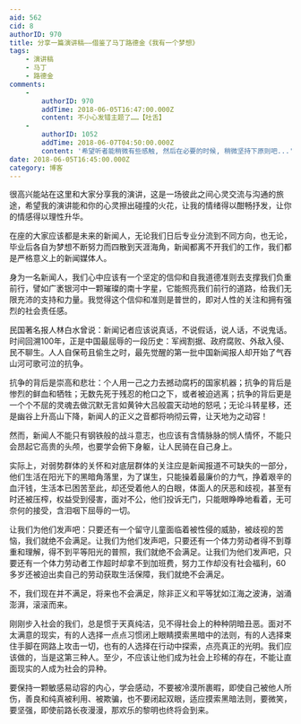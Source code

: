 ```yaml
---
aid: 562
cid: 8
authorID: 970
title: 分享一篇演讲稿——借鉴了马丁路德金《我有一个梦想》
tags:
    - 演讲稿
    - 马丁
    - 路德金
comments:
    -
        authorID: 970
        addTime: 2018-06-05T16:47:00.000Z
        content: 不小心发错主题了……【吐舌】
    -
        authorID: 1052
        addTime: 2018-06-07T04:50:00.000Z
        content: '希望听者能稍微有些感触, 然后在必要的时候, 稍微坚持下原则吧...'
date: 2018-06-05T16:45:00.000Z
category: 博客
---
```


很高兴能站在这里和大家分享我的演讲，这是一场彼此之间心灵交流与沟通的旅途，希望我的演讲能和你的心灵擦出碰撞的火花，让我的情绪得以酣畅抒发，让你的情感得以理性升华。

在座的大家应该都是未来的新闻人，无论我们日后专业分流到不同方向，也无论，毕业后各自为梦想不断努力而四散到天涯海角，新闻都离不开我们的工作，我们都是严格意义上的新闻媒体人。

身为一名新闻人，我们心中应该有一个坚定的信仰和自我道德准则去支撑我们负重前行，譬如广袤银河中一颗璀璨的南十字星，它能照亮我们前行的道路，给我们无限充沛的支持和力量。我觉得这个信仰和准则是普世的，即对人性的关注和拥有强烈的社会责任感。

民国著名报人林白水曾说：新闻记者应该说真话，不说假话，说人话，不说鬼话。时间回溯100年，正是中国最屈辱的一段历史：军阀割据、政府腐败、外敌入侵、民不聊生。人人自保苟且偷生之时，最先觉醒的第一批中国新闻报人却开始了气吞山河可歌可泣的抗争。

抗争的背后是崇高和悲壮：个人用一己之力去撼动腐朽的国家机器；抗争的背后是惨烈的鲜血和牺牲；无数先死于残忍的枪口之下，或者被迫逃离；抗争的背后更是一个个不屈的灵魂去做沉默无言如黄钟大吕般震天动地的怒吼；无论斗转星移，还是幽谷上升高山下降，新闻人的正义之音都将响彻云霄，让天地为之动容！

然而，新闻人不能只有钢铁般的战斗意志，也应该有含情脉脉的悯人情怀，不能只会昂起它高贵的头颅，也要学会俯下身躯，让人民骑在自己身上。

实际上，对弱势群体的关怀和对底层群体的关注应是新闻报道不可缺失的一部分，他们生活在阳光下的黑暗角落里，为了谋生，只能操着最廉价的力气，挣着艰辛的血汗钱，生活本已困苦至此，却还受着他人的白眼，体面人的厌恶和歧视，甚至有时还被压榨，权益受到侵害，面对不公，他们投诉无门，只能眼睁睁地看着，无可奈何的接受，含泪咽下屈辱的一切。

让我们为他们发声吧：只要还有一个留守儿童面临着被性侵的威胁，被歧视的苦恼，我们就绝不会满足。让我们为他们发声吧，只要还有一个体力劳动者得不到尊重和理解，得不到平等阳光的普照，我们就绝不会满足。让我们为他们发声吧，只要还有一个体力劳动者工作超时却拿不到加班费，努力工作却没有社会福利，60多岁还被迫出卖自己的劳动获取生活保障，我们就绝不会满足。

不，我们现在并不满足，将来也不会满足，除非正义和平等犹如江海之波涛，汹涌澎湃，滚滚而来。

刚刚步入社会的我们，总是惯于天真纯洁，见不得社会上的种种阴暗丑恶。面对不太满意的现实，有的人选择一点点习惯闭上眼睛摸索黑暗中的法则，有的人选择束住手脚在网路上攻击一切，也有的人选择在行动中探索，点亮真正的光明。我们应该做的，当是这第三种人。至少，不应该让他们成为社会上珍稀的存在，不能让直面现实的人成为社会的异种。

要保持一颗敏感易动容的内心，学会感动，不要被冷漠所裹暇，即使自己被他人所伤，善良和纯真被利用、被欺骗，也不要闭起双眼，适应摸索黑暗法则，要微笑，要坚强，即使前路长夜漫漫，那欢乐的黎明也终将会到来。
